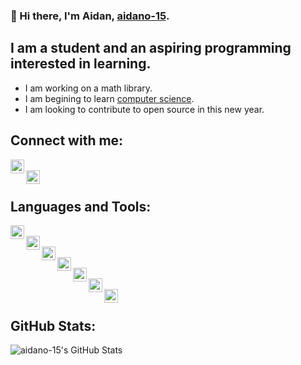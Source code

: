 ### 👋 Hi there, I'm Aidan, [aidano-15](https://github.com/aidano-15). 

## I am a student and an aspiring programming interested in learning.
- I am working on a math library.
- I am begining to learn [computer science](https://www.khanacademy.org/computing/ap-computer-science-principles).
- I am looking to contribute to open source in this new year.

## Connect with me:
[<img align="left" alt="aidano_10 | Instagram" width="22px" src="https://cdn.jsdelivr.net/npm/simple-icons@v3/icons/instagram.svg" />](https://www.instagram.com/aidano_10/)<br>
[<img align="left" alt="aidano_10 | Instagram" width="22px" src="https://cdn.jsdelivr.net/npm/simple-icons@3.13.0/icons/gmail.svg" />](mailto:aidanjohnosullivan@gmail.com)
<br>
## Languages and Tools:
<img align="left" alt="aidano_10 | Instagram" width="22px" src="https://cdn.jsdelivr.net/npm/simple-icons@v3/icons/visualstudiocode.svg" /><br>
<img align="left" alt="aidano_10 | Instagram" width="22px" src="https://cdn.jsdelivr.net/npm/simple-icons@v3/icons/github.svg" /><br>
<img align="left" alt="aidano_10 | Instagram" width="22px" src="https://cdn.jsdelivr.net/npm/simple-icons@v3/icons/git.svg" /><br>
<img align="left" alt="aidano_10 | Instagram" width="22px" src="https://cdn.jsdelivr.net/npm/simple-icons@v3/icons/java.svg" /><br>
<img align="left" alt="aidano_10 | Instagram" width="22px" src="https://cdn.jsdelivr.net/npm/simple-icons@v3/icons/javascript.svg" /><br>
<img align="left" alt="aidano_10 | Instagram" width="22px" src="https://cdn.jsdelivr.net/npm/simple-icons@3.13.0/icons/python.svg" /><br>
<img align="left" alt="aidano_10 | Instagram" width="22px" src="https://cdn.jsdelivr.net/npm/simple-icons@3.13.0/icons/spotify.svg" /><br>

## GitHub Stats:
<img align="left" alt="aidano-15's GitHub Stats" src="https://github-readme-stats.codestackr.vercel.app/api?username=aidano-15&show_icons=true&hide_border=true" />
